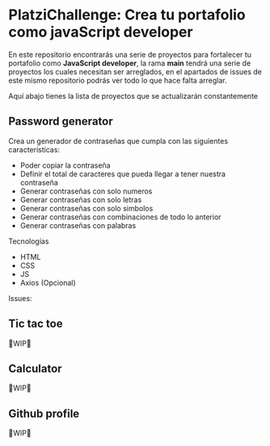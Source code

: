 # PlatziChallenge: Crea tu portafolio como javaScript developer

En este repositorio encontrarás una serie de proyectos para fortalecer tu portafolio como **JavaScript developer**, la rama **main** tendrá una serie de proyectos los cuales necesitan ser arreglados, en el apartados de issues de este mismo repositorio podrás ver todo lo que hace falta arreglar.

Aquí abajo tienes la lista de proyectos que se actualizarán constantemente

## Password generator

Crea un generador de contraseñas que cumpla con las siguientes características:

- Poder copiar la contraseña
- Definir el total de caracteres que pueda llegar a tener nuestra contraseña
- Generar contraseñas con solo numeros
- Generar contraseñas con solo letras
- Generar contraseñas con solo simbolos
- Generar contraseñas con combinaciones de todo lo anterior
- Generar contraseñas con palabras

Tecnologías

- HTML
- CSS
- JS
- Axios (Opcional)

Issues:

## Tic tac toe

🚧WIP🚧

## Calculator

🚧WIP🚧

## Github profile

🚧WIP🚧
